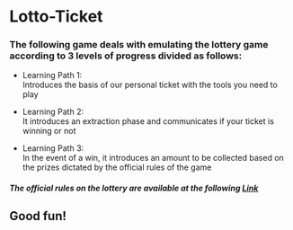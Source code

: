 # Lotto-Ticket

### The following game deals with emulating the lottery game according to 3 levels of progress divided as follows:

-  Learning Path 1:<br>
   Introduces the basis of our personal ticket with the tools you need to play

- Learning Path 2:<br>
   It introduces an extraction phase and communicates if your ticket is winning or not
 
- Learning Path 3:<br>
   In the event of a win, it introduces an amount to be collected based on the prizes dictated by the official rules of the game
     
##### The official rules on the lottery are available at the following <a href="https://www.lotto-italia.it/lotto" target="_blank">Link</a>

## Good fun!



